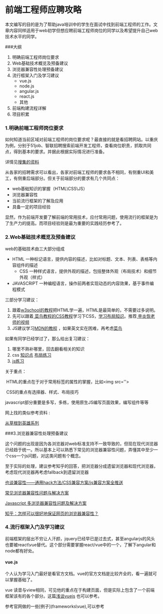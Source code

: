 # 前端工程师应聘攻略

本文编写的目的是为了帮助java培训中的学生在面试中找到前端工程师的工作。文章内容同样适用于web初学但想应聘前端工程师岗位的同学以及希望提升自己web技术水平的同学。

###大纲

1. 明确前端工程师岗位要求
2. Web基础技术概览及预备建议
3. 浏览器兼容性处理预备建议
4. 流行框架入门及学习建议
   - vue.js
   - node.js
   - angular.js
   - react.js
   - 其他
5. 前端构建流程详解
6. 项目积累



### 1.明确前端工程师岗位要求

如何知道当前区域对前端工程师的岗位要求呢？最直接的就是看招聘网站。以重庆为例，分别于51job、智联招聘搜索前端开发工程师，查看岗位职责，抓取共同点，得到基本的要求。并据此根据实际情况进行准备。

详情见[搜集的资料](webdev_reqirement.md)

从各家的招聘需求可以看出，各家对前端工程师的要求各不相同，有侧重UI和美工，有侧重后端部分。但关于前端部分的要求有几个共同点：

- web基础知识的掌握（HTML\CSS\JS）
- 浏览器兼容性
- 当前流行框架的了解及应用
- 具备一定的项目经验

显然，作为前端开发要了解前端的常用技术，应付常用问题，使用流行的框架是为了生产力的提高。而项目经验则是最为重要的实践经历参考了。

### 2.Web基础技术概览及预备建议

web的基础技术由三大部分组成

- HTML 		一种标记语言，提供内容的描述，比如对标题、文本、列表、表格等内容组件的描述
  - CSS          一种样式语言，提供外观的描述，包括整体外观（布局技术）和细节外观（样式）
- JAVASCRIPT    一种编程语言，操作前两者实现动态的内容效果，基于事件编程模式

三部分学习建议：

1. 跟着[w3school的教程](http://www.w3school.com.cn/html/index.asp)把HTML学一遍，HTML是最简单的，不需要过多说明。
2. 先可以跟着[ 菜鸟教程的CSS教程](http://www.runoob.com/css/css-tutorial.html)学习下CSS，[学习布局知识](http://zh.learnlayout.com/)。推荐[ 李炎恢老师的视频](http://study.163.com/course/introduction/1003005.htm)
3. JS建议学习[MDN的教程](https://developer.mozilla.org/zh-CN/docs/Web/JavaScript) ，如果英文实在困难，再考虑[菜鸟](http://www.runoob.com/js/js-tutorial.html)

如果有同学已经学过了，那么给出复习建议：

1. 哪里不熟补哪里，回去翻看相关的知识
2. css [知识点](http://www.imooc.com/article/2235) [布局练习](http://www.jianshu.com/p/b314f9915a00)   
3. [js练习](http://www.mhero.com/) 

关于重点：

​	HTML的重点在于对于常用标签的属性的掌握，比如\<img src=''>

​	CSS的重点有选择器、样式、布局技巧

​	javascript部分重要是多写，多练，使用原生JS编写页面效果，编写组件等等

网上找的类似参考资料 : 

[从草根到英雄系列](http://www.jianshu.com/p/8e639ae10dfe)



###3.浏览器兼容性处理预备建议 

这个问题的出现是因为各浏览器对web标准支持不一致导致的，但现在现代浏览器已经趋于统一。所以基本上可以熟悉下常见的浏览器兼容性问题，弄懂其中至少一个css一个js问题，对这类问题有个概念。

至于实际的处理，建议参考知乎的回答，把浏览器分成遗留浏览器和现代浏览器，考虑现代浏览器再考虑fallback到遗留浏览器

[也谈兼容性——通用hack方法/CSS兼容方案/js兼容方案全推送](https://zhuanlan.zhihu.com/p/25123086?refer=dreawer)

[常见浏览器兼容性问题与解决方案](http://blog.csdn.net/chuyuqing/article/details/37561313/)

[Javascript 多浏览器兼容性问题及解决方案](http://www.jb51.net/article/21483.htm)

[ 知乎：怎样可以很好地保证网页的浏览器兼容性？](https://www.zhihu.com/question/19736007)



### 4.流行框架入门及学习建议

前端框架的层出不穷让人汗颜，jquery已经早已是过去式，甚至angularjs的风头也要被react\vue替代。这个部分需要掌握react/vue中的一个，了解下angular和node都有好处。

#### vue.js

个人认为学习入门最好是看官方文档。vue的官方文档是比较齐全的，看一遍就可以掌握基础了。

vue 读音与view相同，可见他的重点在于构建页面，但是实际上包含了一个前端框架该有的各个部分。这篇[浅谈vuejs](http://www.cnblogs.com/luozhihao/p/5329440.html) 也可以参考。

参考官网做的一些[例子](frameworks\vue\),可以参考